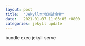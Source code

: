 ```yaml
---
layout: post
title:  "Jekyll本地测试命令"
date:   2021-01-07 11:03:05 +0800
categories: jekyll update
---
```

bundle exec jekyll serve
